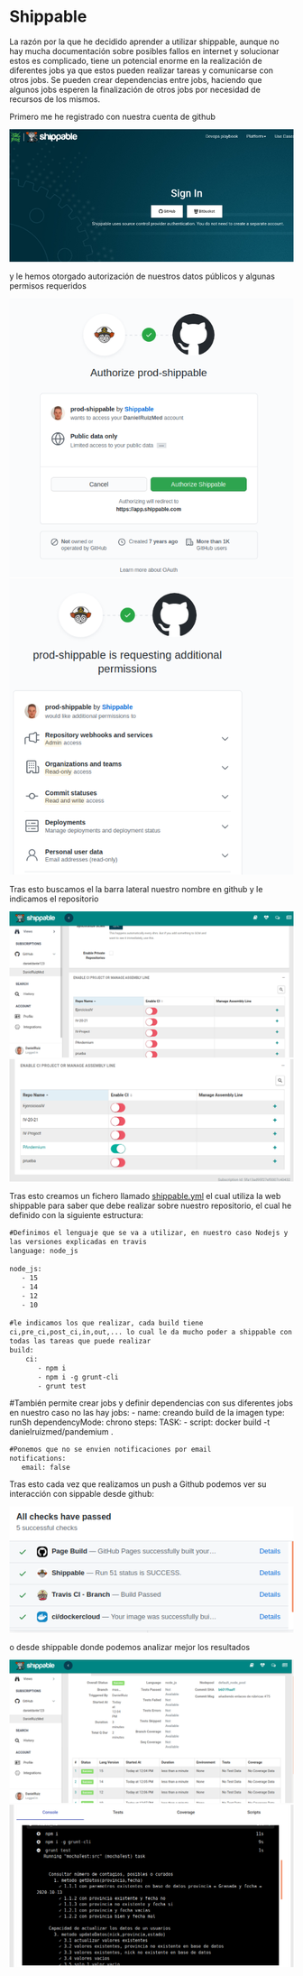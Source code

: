 # Shippable
 
La razón por la que he decidido aprender a utilizar shippable, aunque no hay mucha documentación sobre posibles fallos en internet y solucionar estos es complicado, tiene un potencial enorme en la realización de diferentes jobs ya que estos pueden realizar tareas y comunicarse con otros jobs. Se pueden crear dependencias entre jobs, haciendo que algunos jobs esperen la finalización de otros jobs por necesidad de recursos de los mismos.
 
Primero me he registrado con nuestra cuenta de github
 
![vincular](img/hito4/2_2.png)
 
y le hemos otorgado autorización de nuestros datos públicos y algunas permisos requeridos
 
![autorización](img/hito4/2_3.png)
![permisos](img/hito4/2_4.png)
 
Tras esto buscamos el la barra lateral nuestro nombre en github y le indicamos el repositorio
 
![listado](img/hito4/2_7.png)
![indicado](img/hito4/2_8.png)
 
Tras esto creamos un fichero llamado [shippable.yml](../shippable.yml) el cual utiliza la web shippable para saber que debe realizar sobre nuestro repositorio, el cual he definido con la siguiente estructura:
 
    #Definimos el lenguaje que se va a utilizar, en nuestro caso Nodejs y las versiones explicadas en travis
    language: node_js
 
    node_js:
       - 15
       - 14
       - 12
       - 10
 
    #le indicamos los que realizar, cada build tiene ci,pre_ci,post_ci,in,out,... lo cual le da mucho poder a shippable con todas las tareas que puede realizar
    build:
        ci:
           - npm i
           - npm i -g grunt-cli
           - grunt test
 
   #También permite crear jobs y definir dependencias con sus diferentes jobs en nuestro caso no las hay
    jobs:
        - name: creando build de la imagen
        type: runSh
        dependencyMode: chrono
        steps:
            TASK:
                - script: docker build -t danielruizmed/pandemium .
 
    #Ponemos que no se envien notificaciones por email
    notifications:
       email: false
 
Tras esto cada vez que realizamos un push a Github podemos ver su interacción con sippable desde
github:
 
![acciones](img/hito4/n2.png)
 
o desde shippable donde podemos analizar mejor los resultados
 
![listado](img/hito4/n4.png)
![consola](img/hito4/n5.png)